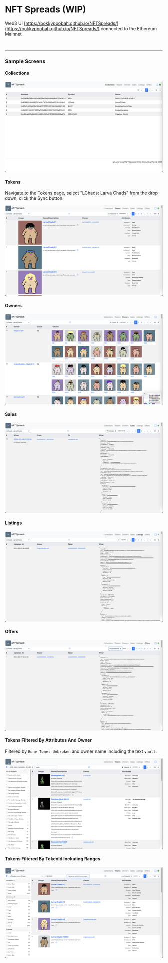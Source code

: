 # NFT Spreads (WIP)

Web3 UI [https://bokkypoobah.github.io/NFTSpreads/](https://bokkypoobah.github.io/NFTSpreads/) connected to the Ethereum Mainnet

<br />

---

### Sample Screens

#### Collections

<kbd><img src="images/SampleScreen_Collections.png" /></kbd>

#### Tokens

Navigate to the Tokens page, select "LChads: Larva Chads" from the drop down, click the Sync button.

<kbd><img src="images/SampleScreen_Tokens.png" /></kbd>

#### Owners

<kbd><img src="images/SampleScreen_Owners.png" /></kbd>

#### Sales

<kbd><img src="images/SampleScreen_Sales.png" /></kbd>

#### Listings

<kbd><img src="images/SampleScreen_Listings.png" /></kbd>

#### Offers

<kbd><img src="images/SampleScreen_Offers.png" /></kbd>

#### Tokens Filtered By Attributes And Owner

Filtered by `Bone Tone: Unbroken` and owner name including the text `vault`.

<kbd><img src="images/SampleScreen_Tokens_Unfractured_Vault.png" /></kbd>

#### Tokens Filtered By TokenId Including Ranges

<kbd><img src="images/SampleScreen_Tokens_TokenIdFilter.png" /></kbd>
